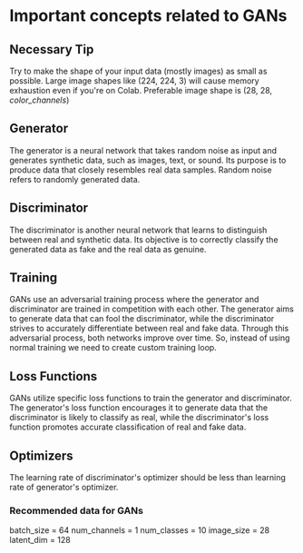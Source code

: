 # Important concepts related to GANs

## Necessary Tip
Try to make the shape of your input data (mostly images) as small as possible. Large image shapes like (224, 224, 3) will cause memory exhaustion even if you're on Colab. 
Preferable image shape is (28, 28, _color_channels_)

## Generator
The generator is a neural network that takes random noise as input and generates synthetic data, such as images, text, or sound. Its purpose is to produce data that closely 
resembles real data samples. Random noise refers to randomly generated data.

## Discriminator
The discriminator is another neural network that learns to distinguish between real and synthetic data. Its objective is to correctly classify the generated data as fake
and the real data as genuine.

## Training
GANs use an adversarial training process where the generator and discriminator are trained in competition with each other. The generator aims to generate data that can fool
the discriminator, while the discriminator strives to accurately differentiate between real and fake data. Through this adversarial process, both networks improve over time.
So, instead of using normal training we need to create custom training loop.

## Loss Functions
GANs utilize specific loss functions to train the generator and discriminator. The generator's loss function encourages it to generate data that the discriminator is likely
to classify as real, while the discriminator's loss function promotes accurate classification of real and fake data.

## Optimizers
The learning rate of discriminator's optimizer should be less than learning rate of generator's optimizer.

### Recommended data for GANs
batch_size = 64
num_channels = 1
num_classes = 10
image_size = 28
latent_dim = 128
